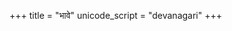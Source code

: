 +++
title = "भावे"
unicode_script = "devanagari"
+++

<div class="spreadsheet" src="../bhAve.toml"> </div>  

<div class="spreadsheet" src="../bhAve_striyAm.toml"> </div>  
